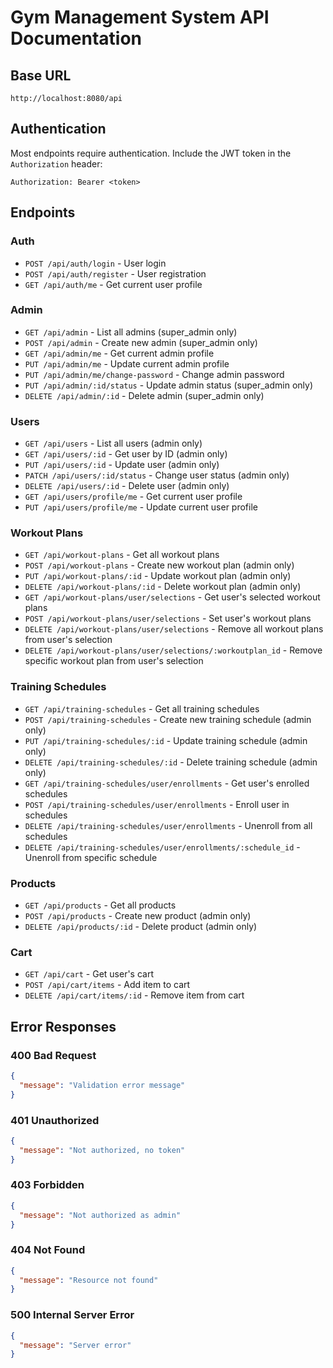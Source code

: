 # Gym Management System API Documentation

## Base URL
```
http://localhost:8080/api
```

## Authentication
Most endpoints require authentication. Include the JWT token in the `Authorization` header:
```
Authorization: Bearer <token>
```

## Endpoints

### Auth
- `POST /api/auth/login` - User login
- `POST /api/auth/register` - User registration
- `GET /api/auth/me` - Get current user profile

### Admin
- `GET /api/admin` - List all admins (super_admin only)
- `POST /api/admin` - Create new admin (super_admin only)
- `GET /api/admin/me` - Get current admin profile
- `PUT /api/admin/me` - Update current admin profile
- `PUT /api/admin/me/change-password` - Change admin password
- `PUT /api/admin/:id/status` - Update admin status (super_admin only)
- `DELETE /api/admin/:id` - Delete admin (super_admin only)

### Users
- `GET /api/users` - List all users (admin only)
- `GET /api/users/:id` - Get user by ID (admin only)
- `PUT /api/users/:id` - Update user (admin only)
- `PATCH /api/users/:id/status` - Change user status (admin only)
- `DELETE /api/users/:id` - Delete user (admin only)
- `GET /api/users/profile/me` - Get current user profile
- `PUT /api/users/profile/me` - Update current user profile

### Workout Plans
- `GET /api/workout-plans` - Get all workout plans
- `POST /api/workout-plans` - Create new workout plan (admin only)
- `PUT /api/workout-plans/:id` - Update workout plan (admin only)
- `DELETE /api/workout-plans/:id` - Delete workout plan (admin only)
- `GET /api/workout-plans/user/selections` - Get user's selected workout plans
- `POST /api/workout-plans/user/selections` - Set user's workout plans
- `DELETE /api/workout-plans/user/selections` - Remove all workout plans from user's selection
- `DELETE /api/workout-plans/user/selections/:workoutplan_id` - Remove specific workout plan from user's selection

### Training Schedules
- `GET /api/training-schedules` - Get all training schedules
- `POST /api/training-schedules` - Create new training schedule (admin only)
- `PUT /api/training-schedules/:id` - Update training schedule (admin only)
- `DELETE /api/training-schedules/:id` - Delete training schedule (admin only)
- `GET /api/training-schedules/user/enrollments` - Get user's enrolled schedules
- `POST /api/training-schedules/user/enrollments` - Enroll user in schedules
- `DELETE /api/training-schedules/user/enrollments` - Unenroll from all schedules
- `DELETE /api/training-schedules/user/enrollments/:schedule_id` - Unenroll from specific schedule

### Products
- `GET /api/products` - Get all products
- `POST /api/products` - Create new product (admin only)
- `DELETE /api/products/:id` - Delete product (admin only)

### Cart
- `GET /api/cart` - Get user's cart
- `POST /api/cart/items` - Add item to cart
- `DELETE /api/cart/items/:id` - Remove item from cart

## Error Responses

### 400 Bad Request
```json
{
  "message": "Validation error message"
}
```

### 401 Unauthorized
```json
{
  "message": "Not authorized, no token"
}
```

### 403 Forbidden
```json
{
  "message": "Not authorized as admin"
}
```

### 404 Not Found
```json
{
  "message": "Resource not found"
}
```

### 500 Internal Server Error
```json
{
  "message": "Server error"
}
```
